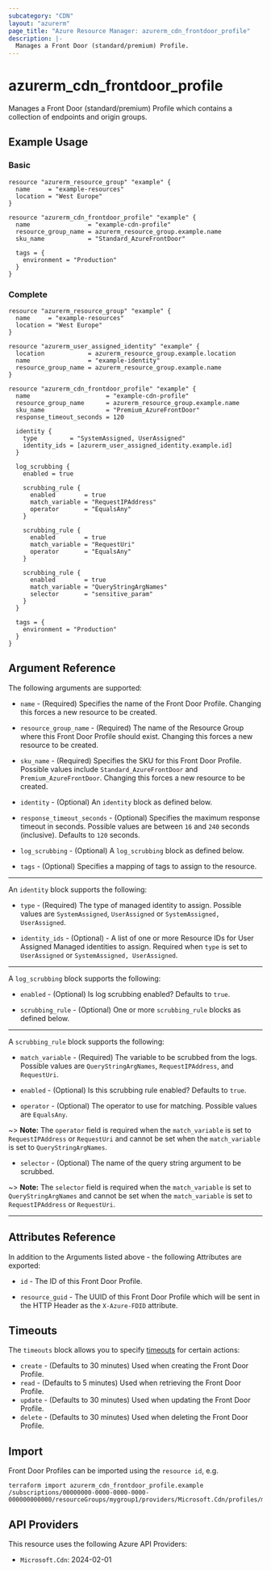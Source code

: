 ```yaml
---
subcategory: "CDN"
layout: "azurerm"
page_title: "Azure Resource Manager: azurerm_cdn_frontdoor_profile"
description: |-
  Manages a Front Door (standard/premium) Profile.
---
```


# azurerm_cdn_frontdoor_profile

Manages a Front Door (standard/premium) Profile which contains a collection of endpoints and origin groups.

## Example Usage

### Basic

```hcl
resource "azurerm_resource_group" "example" {
  name     = "example-resources"
  location = "West Europe"
}

resource "azurerm_cdn_frontdoor_profile" "example" {
  name                = "example-cdn-profile"
  resource_group_name = azurerm_resource_group.example.name
  sku_name            = "Standard_AzureFrontDoor"

  tags = {
    environment = "Production"
  }
}
```

### Complete

```hcl
resource "azurerm_resource_group" "example" {
  name     = "example-resources"
  location = "West Europe"
}

resource "azurerm_user_assigned_identity" "example" {
  location            = azurerm_resource_group.example.location
  name                = "example-identity"
  resource_group_name = azurerm_resource_group.example.name
}

resource "azurerm_cdn_frontdoor_profile" "example" {
  name                     = "example-cdn-profile"
  resource_group_name      = azurerm_resource_group.example.name
  sku_name                 = "Premium_AzureFrontDoor"
  response_timeout_seconds = 120

  identity {
    type         = "SystemAssigned, UserAssigned"
    identity_ids = [azurerm_user_assigned_identity.example.id]
  }

  log_scrubbing {
    enabled = true

    scrubbing_rule {
      enabled        = true
      match_variable = "RequestIPAddress"
      operator       = "EqualsAny"
    }

    scrubbing_rule {
      enabled        = true
      match_variable = "RequestUri"
      operator       = "EqualsAny"
    }

    scrubbing_rule {
      enabled        = true
      match_variable = "QueryStringArgNames"
      selector       = "sensitive_param"
    }
  }

  tags = {
    environment = "Production"
  }
}
```

## Argument Reference

The following arguments are supported:

* `name` - (Required) Specifies the name of the Front Door Profile. Changing this forces a new resource to be created.

* `resource_group_name` - (Required) The name of the Resource Group where this Front Door Profile should exist. Changing this forces a new resource to be created.

* `sku_name` - (Required) Specifies the SKU for this Front Door Profile. Possible values include `Standard_AzureFrontDoor` and `Premium_AzureFrontDoor`. Changing this forces a new resource to be created.

* `identity` - (Optional) An `identity` block as defined below.

* `response_timeout_seconds` - (Optional) Specifies the maximum response timeout in seconds. Possible values are between `16` and `240` seconds (inclusive). Defaults to `120` seconds.

* `log_scrubbing` - (Optional) A `log_scrubbing` block as defined below.

* `tags` - (Optional) Specifies a mapping of tags to assign to the resource.


---

An `identity` block supports the following:

* `type` - (Required) The type of managed identity to assign. Possible values are `SystemAssigned`, `UserAssigned` or `SystemAssigned, UserAssigned`.

* `identity_ids` - (Optional) - A list of one or more Resource IDs for User Assigned Managed identities to assign. Required when `type` is set to `UserAssigned` or `SystemAssigned, UserAssigned`.

---

A `log_scrubbing` block supports the following:

* `enabled` - (Optional) Is log scrubbing enabled? Defaults to `true`.

* `scrubbing_rule` - (Optional) One or more `scrubbing_rule` blocks as defined below.

---

A `scrubbing_rule` block supports the following:

* `match_variable` - (Required) The variable to be scrubbed from the logs. Possible values are `QueryStringArgNames`, `RequestIPAddress`, and `RequestUri`.

* `enabled` - (Optional) Is this scrubbing rule enabled? Defaults to `true`.

* `operator` - (Optional) The operator to use for matching. Possible values are `EqualsAny`.

~> **Note:** The `operator` field is required when the `match_variable` is set to `RequestIPAddress` or `RequestUri` and cannot be set when the `match_variable` is set to `QueryStringArgNames`.

* `selector` - (Optional) The name of the query string argument to be scrubbed.

~> **Note:** The `selector` field is required when the `match_variable` is set to `QueryStringArgNames` and cannot be set when the `match_variable` is set to `RequestIPAddress` or `RequestUri`.

---

## Attributes Reference

In addition to the Arguments listed above - the following Attributes are exported:

* `id` - The ID of this Front Door Profile.

* `resource_guid` - The UUID of this Front Door Profile which will be sent in the HTTP Header as the `X-Azure-FDID` attribute.

## Timeouts

The `timeouts` block allows you to specify [timeouts](https://www.terraform.io/language/resources/syntax#operation-timeouts) for certain actions:

* `create` - (Defaults to 30 minutes) Used when creating the Front Door Profile.
* `read` - (Defaults to 5 minutes) Used when retrieving the Front Door Profile.
* `update` - (Defaults to 30 minutes) Used when updating the Front Door Profile.
* `delete` - (Defaults to 30 minutes) Used when deleting the Front Door Profile.

## Import

Front Door Profiles can be imported using the `resource id`, e.g.

```shell
terraform import azurerm_cdn_frontdoor_profile.example /subscriptions/00000000-0000-0000-0000-000000000000/resourceGroups/mygroup1/providers/Microsoft.Cdn/profiles/myprofile1
```

## API Providers
<!-- This section is generated, changes will be overwritten -->
This resource uses the following Azure API Providers:

* `Microsoft.Cdn`: 2024-02-01

